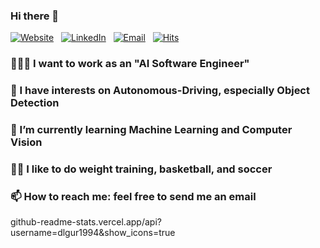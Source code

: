 ### Hi there 👋
[![Website](https://img.shields.io/badge/Website-dlgur1994.github.io-success?style=round&logo=safari)](https://dlgur1994.github.io/)&nbsp;&nbsp;
[![LinkedIn](https://img.shields.io/badge/LinkedIn-Brian.H.Lee-blue?style=round&logo=linkedin)](https://www.linkedin.com/in/brian-hyuk-lee-/)&nbsp;&nbsp;
[![Email](https://img.shields.io/badge/Email-sydbne@gmail.com-red?style=round&logo=gmail)](mailto:sydbne17@gmail.com)&nbsp;&nbsp;
[![Hits](https://hits.seeyoufarm.com/api/count/incr/badge.svg?url=https%3A%2F%2Fgithub.com%2Fdlgur1994%2Fdlgur1994&count_bg=Orange&title_bg=%23555555&icon=awesomelists.svg&icon_color=success&title=visits&edge_flat=false)](https://hits.seeyoufarm.com)

### 👨🏽‍💻 I want to work as an "AI Software Engineer"
### 👀 I have interests on Autonomous-Driving, especially Object Detection
### 🌱 I’m currently learning Machine Learning and Computer Vision
### 💪🏽 I like to do weight training, basketball, and soccer
### 📫 How to reach me: feel free to send me an email

github-readme-stats.vercel.app/api?username=dlgur1994&show_icons=true